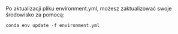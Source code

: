 Po aktualizacji pliku environment.yml, możesz zaktualizować swoje środowisko za pomocą:

```python
conda env update -f environment.yml
```
